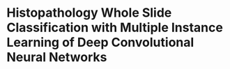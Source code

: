 # Histopathology Whole Slide Classification with Multiple Instance Learning of Deep Convolutional Neural Networks



